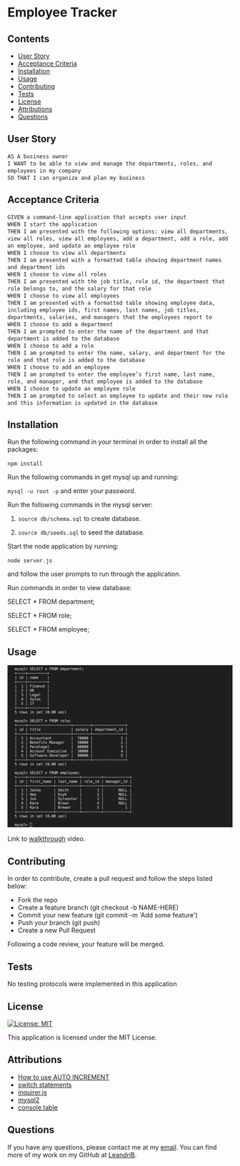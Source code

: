 # Employee Tracker

## Contents

  - [User Story](#user_story)
  - [Acceptance Criteria](#acceptance_criteria)
  - [Installation](#installation)
  - [Usage](#usage)
  - [Contributing](#contributing)
  - [Tests](#tests)
  - [License](#license)
  - [Attributions](#attributions)
  - [Questions](#questions)

## User Story

````
AS A business owner
I WANT to be able to view and manage the departments, roles, and employees in my company
SO THAT I can organize and plan my business
````

## Acceptance Criteria

````
GIVEN a command-line application that accepts user input
WHEN I start the application
THEN I am presented with the following options: view all departments, view all roles, view all employees, add a department, add a role, add an employee, and update an employee role
WHEN I choose to view all departments
THEN I am presented with a formatted table showing department names and department ids
WHEN I choose to view all roles
THEN I am presented with the job title, role id, the department that role belongs to, and the salary for that role
WHEN I choose to view all employees
THEN I am presented with a formatted table showing employee data, including employee ids, first names, last names, job titles, departments, salaries, and managers that the employees report to
WHEN I choose to add a department
THEN I am prompted to enter the name of the department and that department is added to the database
WHEN I choose to add a role
THEN I am prompted to enter the name, salary, and department for the role and that role is added to the database
WHEN I choose to add an employee
THEN I am prompted to enter the employee’s first name, last name, role, and manager, and that employee is added to the database
WHEN I choose to update an employee role
THEN I am prompted to select an employee to update and their new role and this information is updated in the database
````
## Installation

Run the following command in your terminal in order to install all the packages:

`npm install`

Run the following commands in get mysql up and running: 

`mysql -u root -p` and enter your password.

Run the following commands in the mysql server: 

1. `source db/schema.sql` to create database.

2. `source db/seeds.sql` to seed the database.

Start the node application by running: 

`node server.js`

and follow the user prompts to run through the application.

Run commands in order to view database: 

SELECT * FROM department;

SELECT * FROM role;

SELECT * FROM employee;

## Usage

![Preview](./images/preview.png)

Link to [walkthrough](https://youtu.be/73yaXTDskzo) video.

## Contributing

In order to contribute, create a pull request and follow the steps listed below:

- Fork the repo
- Create a feature branch (git checkout -b NAME-HERE)
- Commit your new feature (git commit -m 'Add some feature')
- Push your branch (git push)
- Create a new Pull Request

Following a code review, your feature will be merged.

## Tests

No testing protocols were implemented in this application

## License

[![License: MIT](https://img.shields.io/badge/License-MIT-yellow.svg)](https://opensource.org/licenses/MIT)

This application is licensed under the MIT License.

## Attributions

* [How to use AUTO INCREMENT](https://www.w3schools.com/sql/sql_autoincrement.asp)
* [switch statements](https://javascript.info/switch)
* [inquirer.js](https://www.npmjs.com/package/inquirer)
* [mysql2](https://www.npmjs.com/package/mysql2)
* [console.table](https://www.npmjs.com/package/console.table)


## Questions

If you have any questions, please contact me at my [email](mailto:leandrikuyk@gmail.com?subject=%20Employee%20Tracker). You can find more of my work on my GitHub at [LeandriB](https://github.com/LeandriB). 

